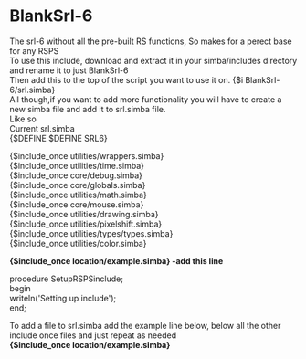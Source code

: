 # BlankSrl-6
The srl-6 without all the pre-built RS functions,  So makes for a perect base for any RSPS<br>
To use this include, download and  extract it in your simba/includes directory and rename it to just BlankSrl-6 <br>
Then add this to the top  of the script you want to use it on. {$i BlankSrl-6/srl.simba} <br>
All though,if you want to add more functionality you will have to create a new simba file and add it to srl.simba file.<br>
Like so<br>
Current srl.simba<br>
{$DEFINE $DEFINE SRL6}<br>

{$include_once utilities/wrappers.simba}<br>
{$include_once utilities/time.simba}<br>
{$include_once core/debug.simba}<br>
{$include_once core/globals.simba}<br>
{$include_once utilities/math.simba}<br>
{$include_once core/mouse.simba}<br>
{$include_once utilities/drawing.simba}<br>
{$include_once utilities/pixelshift.simba}<br>
{$include_once utilities/types/types.simba}<br>
{$include_once utilities/color.simba}<br>

<strong>{$include_once location/example.simba} -add this line </strong> <br>

procedure SetupRSPSinclude;<br>
begin<br>
     writeln('Setting up include');<br>
end;<br>

To add a file to srl.simba add the example line below, below all the other include once files and just repeat as needed<br>
<strong>{$include_once location/example.simba}</strong> <br>

